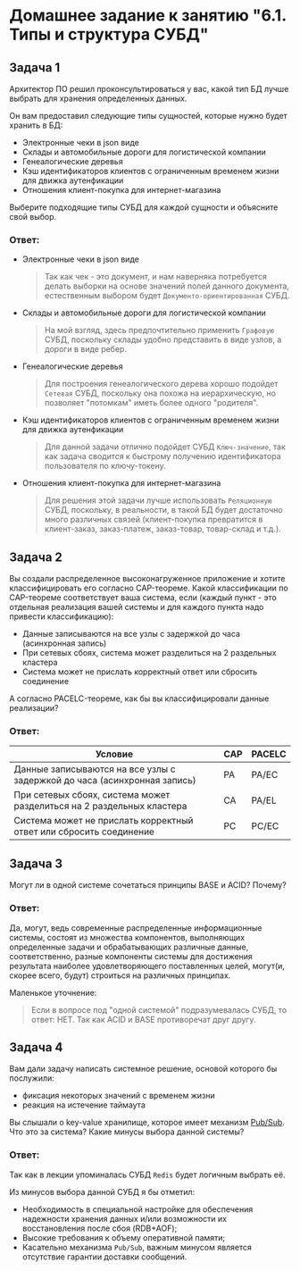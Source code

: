 # Домашнее задание к занятию "6.1. Типы и структура СУБД"

## Задача 1

Архитектор ПО решил проконсультироваться у вас, какой тип БД 
лучше выбрать для хранения определенных данных.

Он вам предоставил следующие типы сущностей, которые нужно будет хранить в БД:

- Электронные чеки в json виде
- Склады и автомобильные дороги для логистической компании
- Генеалогические деревья
- Кэш идентификаторов клиентов с ограниченным временем жизни для движка аутенфикации
- Отношения клиент-покупка для интернет-магазина

Выберите подходящие типы СУБД для каждой сущности и объясните свой выбор.

### Ответ:

- Электронные чеки в json виде
  > Так как чек - это документ, и нам наверняка потребуется делать выборки на основе значений полей данного документа, естественным выбором будет `Документо-ориентированная` СУБД.
- Склады и автомобильные дороги для логистической компании
  > На мой взгляд, здесь предпочтительно применить `Графовую` СУБД, поскольку склады удобно представить в виде узлов, а дороги в виде ребер.
- Генеалогические деревья
  > Для построения генеалогического дерева хорошо подойдет `Сетевая` СУБД, поскольку она похожа на иерархическую, но позволяет "потомкам" иметь более одного "родителя".
- Кэш идентификаторов клиентов с ограниченным временем жизни для движка аутенфикации
  > Для данной задачи отлично подойдет СУБД `Ключ-значение`, так как задача сводится к быстрому получению идентификатора пользователя по ключу-токену.
- Отношения клиент-покупка для интернет-магазина
  > Для решения этой задачи лучше использовать `Реляционную` СУБД, поскольку, в реальности, в такой БД будет достаточно много различных связей (клиент-покупка превратится в клиент-заказ, заказ-платеж, заказ-товар, товар-склад и т.д.).

## Задача 2

Вы создали распределенное высоконагруженное приложение и хотите классифицировать его согласно 
CAP-теореме. Какой классификации по CAP-теореме соответствует ваша система, если 
(каждый пункт - это отдельная реализация вашей системы и для каждого пункта надо привести классификацию):

- Данные записываются на все узлы с задержкой до часа (асинхронная запись)
- При сетевых сбоях, система может разделиться на 2 раздельных кластера
- Система может не прислать корректный ответ или сбросить соединение

А согласно PACELC-теореме, как бы вы классифицировали данные реализации?

### Ответ:

| Условие                                                                  | CAP | PACELC |
|--------------------------------------------------------------------------|-----|--------|
| Данные записываются на все узлы с задержкой до часа (асинхронная запись) | PA  | PA/EC  |
| При сетевых сбоях, система может разделиться на 2 раздельных кластера    | CA  | PA/EL  |
| Система может не прислать корректный ответ или сбросить соединение       | PC  | PC/EC  |

## Задача 3

Могут ли в одной системе сочетаться принципы BASE и ACID? Почему?

### Ответ:

Да, могут, ведь современные распределенные информационные системы, состоят из множества компонентов, выполняющих определенные задачи и обрабатывающих различные данные, соответственно, разные компоненты системы для достижения результата наиболее удовлетворяющего поставленных целей, могут(и, скорее всего, будут) строиться на различных принципах.

Маленькое уточнение: 
> Если в вопросе под "одной системой" подразумевалась СУБД, то ответ: НЕТ. Так как ACID и BASE противоречат друг другу.

## Задача 4

Вам дали задачу написать системное решение, основой которого бы послужили:

- фиксация некоторых значений с временем жизни
- реакция на истечение таймаута

Вы слышали о key-value хранилище, которое имеет механизм [Pub/Sub](https://habr.com/ru/post/278237/). 
Что это за система? Какие минусы выбора данной системы?

### Ответ:

Так как в лекции упоминалась СУБД `Redis` будет логичным выбрать её.

Из минусов выбора данной СУБД я бы отметил:
- Необходимость в специальной настройке для обеспечения надежности хранения данных и/или возможности их восстановления после сбоя (RDB+AOF);
- Высокие требования к объему оперативной памяти;
- Касательно механизма `Pub/Sub`, важным минусом является отсутствие гарантии доставки сообщений.

